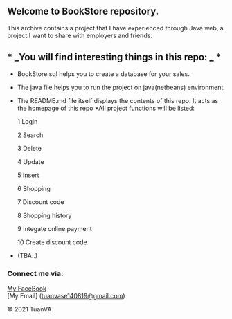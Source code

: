 ## Welcome to BookStore repository.


<!-- [![MathUtil project | CI process included | © 2021 by TuanVA](https://github.com/TuanVASE140819/test_git/actions/workflows/mathutil-ci-actions.yml/badge.svg)](https://github.com/TuanVASE140819/test_git/actions/workflows/mathutil-ci-actions.yml)   -->
This archive contains a project that I have experienced through Java web, a project I want to share with employers and friends.


## * _You will find interesting things in this repo: _ *
* BookStore.sql helps you to create a database for your sales.
* The java file helps you to run the project on java(netbeans) environment.
* The README.md file itself displays the contents of this repo. It acts as the homepage of this repo
*All project functions will be listed:

  1 Login
 
  2 Search

  3 Delete

  4 Update

  5 Insert

  6 Shopping

  7 Discount code

  8 Shopping history

  9 Integate online payment

  10 Create discount code


* (TBA..) 

### Connect me via:
[My FaceBook](https://www.facebook.com/profile.php?id=100014190151009)  
[My Email] (tuanvase140819@gmail.com)

© 2021 TuanVA

